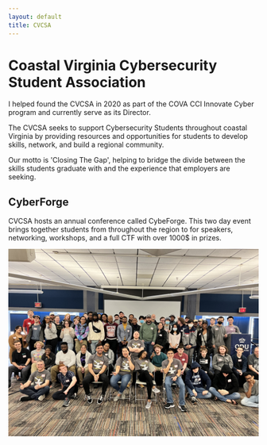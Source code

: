 ```yaml
---
layout: default
title: CVCSA
---
```


# Coastal Virginia Cybersecurity Student Association

I helped found the CVCSA in 2020 as part of the COVA CCI Innovate Cyber program and currently serve as its Director.

The CVCSA seeks to support Cybersecurity Students throughout coastal Virginia by providing resources and opportunities for students to develop skills, network, and build a regional community.

Our motto is 'Closing The Gap', helping to bridge the divide between the skills students graduate with and the experience that employers are seeking.

## CyberForge

CVCSA hosts an annual conference called CybeForge.  This two day event brings together students from throughout the region to for speakers, networking, workshops, and a full CTF with over 1000$ in prizes.


![Image](/assets/images/cyberforge-group2.jpg)
